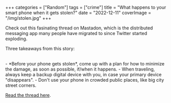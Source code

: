 +++
categories = ["Random"]
tags = ["crime"]
title = "What happens to your smart phone when it gets stolen?"
date = "2022-12-11"
coverImage = "/img/stolen.jpg"
+++

Check out this fasinating thread on Mastadon, which is the distributed messaging app many people have migrated to since Twitter started exploding.

<!--more-->

Three takeaways from this story:

<br>
- *Before your phone gets stolen*, come up with a plan for how to minimize the damage, as soon as possible, if/when it happens.
- When traveling, always keep a backup digital device with you, in case your primary device "disappears".
- Don't use your phone in crowded public places, like big city street corners.

<a href="https://hachyderm.io/@em0/109494729273725207" target="_blank">Read the thread here</a>.
